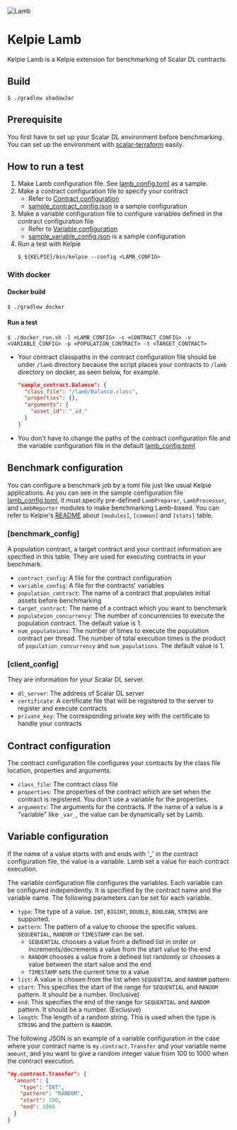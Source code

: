 ![Lamb](https://github.com/scalar-labs/kelpie-test/workflows/Lamb/badge.svg)

# Kelpie Lamb
Kelpie Lamb is a Kelpie extension for benchmarking of Scalar DL contracts.

## Build

```console
$ ./gradlew shadowJar
```

## Prerequisite
You first have to set up your Scalar DL environment before benchmarking.
You can set up the environment with [scalar-terraform](https://github.com/scalar-labs/scalar-terraform) easily.

## How to run a test
1. Make Lamb configuration file. See [lamb_config.toml](./lamb_config.toml) as a sample.
2. Make a contract configuration file to specify your contract
    - Refer to [Contract configuration](#Contract-configuration)
    - [sample_contract_config.json](./sample_contract_config.json) is a sample configuration
3. Make a variable configuration file to configure variables defined in the contract configuration file
    - Refer to [Variable configuration](#Variable-configuration)
    - [sample_variable_config.json](./sample_variable_config.json_config.json) is a sample configuration
4. Run a test with Kelpie
    ```console
    $ ${KELPIE}/bin/kelpie --config <LAMB_CONFIG>
    ```

### With docker
#### Docker build
```console
$ ./gradlew docker
```

#### Run a test
```console
$ ./docker_run.sh -l <LAMB_CONFIG> -c <CONTRACT_CONFIG> -v <VARIABLE_CONFIG> -p <POPULATION_CONTRACT> -t <TARGET_CONTRACT>
```
- Your contract classpaths in the contract configuration file should be under `/lamb` directory because the script places your contracts to `/lamb` directory on docker, as seen below, for example.
    ```json
    "sample_contract.Balance": {
      "class_file": "/lamb/Balance.class",
      "properties": {},
      "arguments": {
        "asset_id": "_id_"
      }
    }
    ```
- You don't have to change the paths of the contract configuration file and the variable configuration file in the default [lamb_config.toml](./lamb_config.toml)

## Benchmark configuration
You can configure a benchmark job by a toml file just like usual Kelpie applications.
As you can see in the sample configuration file [lamb_config.toml](./lamb_config.toml), it must specify pre-defined `LambPreparer`, `LambProcessor`, and `LambReporter` modules to make benchmarking Lamb-based. You can refer to Kelpie's [README](https://github.com/scalar-labs/kelpie) about `[modules]`, `[common]` and `[stats]` table.

### [benchmark_config]
A population contract, a target contract and your contract information are specified in this table. They are used for executing contracts in your benchmark.
- `contract_config`: A file for the contract configuration
- `variable_config`: A file for the contracts' variables
- `population_contract`: The name of a contract that populates initial assets before benchmarking
- `target_contract`: The name of a contract which you want to benchmark
- `populateion_concurrency`: The number of concurrencies to execute the population contract. The default value is 1.
- `num_populateions`: The number of times to execute the population contract per thread. The number of total execution times is the product of `population_concurrency` and `num_populations`. The default value is 1.

### [client_config]
They are information for your Scalar DL server.
- `dl_server`: The address of Scalar DL server
- `certificate`: A certificate file that will be registered to the server to register and execute contracts
- `private_key`: The corresponding private key with the certificate to handle your contracts

## Contract configuration
The contract configuration file configures your contracts by the class file location, properties and arguments.

- `class_file`: The contract class file
- `properties`: The properties of the contract which are set when the contract is registered. You don't use a variable for the properties.
- `arguments`: The arguments for the contracts. If the name of a value is a "variable" like `_var_`, the value can be dynamically set by Lamb.

## Variable configuration
If the name of a value starts with and ends with '_' in the contract configuration file, the value is a variable. Lamb set a value for each contract execution.

The variable configuration file configures the variables. Each variable can be configured independently. It is specified by the contract name and the variable name. The following parameters can be set for each variable.

- `type`: The type of a value. `INT`, `BIGINT`, `DOUBLE`, `BOOLEAN`, `STRING` are supported.
- `pattern`: The pattern of a value to choose the specific values. `SEQUENTIAL`, `RANDOM` or `TIMESTAMP` can be set.
    - `SEQUENTIAL` chooses a value from a defined list in order or increments/decrements a value from the start value to the end
    - `RANDOM` chooses a value from a defined list randomly or chooses a value between the start value and the end
    - `TIMESTAMP` sets the current time to a value
- `list`: A value is chosen from the list when `SEQUENTIAL` and `RANDOM` pattern
- `start`: This specifies the start of the range for `SEQUENTIAL` and `RANDOM` pattern. It should be a number. (Inclusive)
- `end`: This specifies the end of the range for `SEQUENTIAL` and `RANDOM` pattern. It should be a number. (Exclusive)
- `length`: The length of a random string. This is used when the type is `STRING` and the pattern is `RANDOM`.

The following JSON is an example of a variable configuration in the case where your contract name is `my.contract.Transfer` and your variable name `amount`, and you want to give a random integer value from 100 to 1000  when the contract execution.
```json
"my.contract.Transfer": {
  "amount": {
    "type": "INT",
    "pattern": "RANDOM",
    "start": 100,
    "end": 1000
  }
}
```
